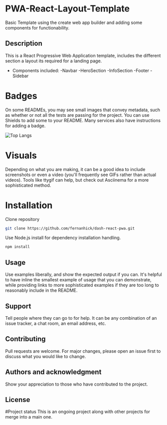 # PWA-React-Layout-Template

Basic Template using the create web app builder and adding some components for functionability.

## Description

This is a React Progressive Web Application template, includes the different section a layout its required for a landing page.

- Components included:
  -Navbar
  -HeroSection
  -InfoSection
  -Footer
  -Sidebar

# Badges

On some READMEs, you may see small images that convey metadata, such as whether or not all the tests are passing for the project. You can use Shields to add some to your README. Many services also have instructions for adding a badge.

![Top Langs](https://github-readme-stats.vercel.app/api/top-langs/?username=fernanhick&theme=tokyonight)

# Visuals

Depending on what you are making, it can be a good idea to include screenshots or even a video (you'll frequently see GIFs rather than actual videos). Tools like ttygif can help, but check out Asciinema for a more sophisticated method.

# Installation

Clone repository

```bash
git clone https://github.com/fernanhick/dash-react-pwa.git
```

Use Node.js install for dependency installation handling.

```bash
npm install
```

## Usage

Use examples liberally, and show the expected output if you can. It's helpful to have inline the smallest example of usage that you can demonstrate, while providing links to more sophisticated examples if they are too long to reasonably include in the README.

## Support

Tell people where they can go to for help. It can be any combination of an issue tracker, a chat room, an email address, etc.

## Contributing

Pull requests are welcome. For major changes, please open an issue first to discuss what you would like to change.

## Authors and acknowledgment

Show your appreciation to those who have contributed to the project.

## License

#Project status
This is an ongoing project along with other projects for merge into a main one.
